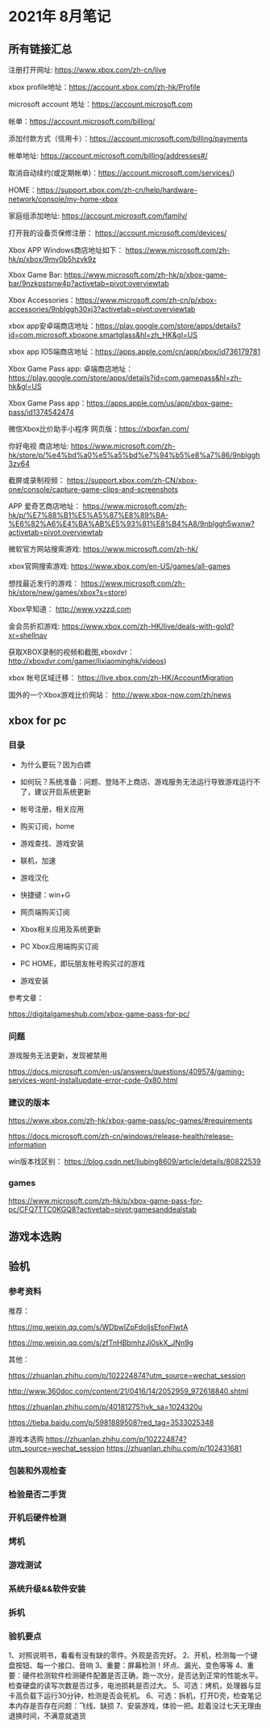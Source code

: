 # 2021年 8月笔记

## 所有链接汇总

注册打开网址: https://www.xbox.com/zh-cn/live

xbox profile地址：https://account.xbox.com/zh-hk/Profile 

microsoft account 地址：https://account.microsoft.com 

帐单：https://account.microsoft.com/billing/

添加付款方式（信用卡）：https://account.microsoft.com/billing/payments

帐单地址: https://account.microsoft.com/billing/addresses#/

取消自动续约(或定期帐单)：https://account.microsoft.com/services/)

HOME：https://support.xbox.com/zh-cn/help/hardware-network/console/my-home-xbox

家庭组添加地址: https://account.microsoft.com/family/

打开我的设备页保修注册： https://account.microsoft.com/devices/ 

Xbox APP Windows商店地址如下： https://www.microsoft.com/zh-hk/p/xbox/9mv0b5hzvk9z

Xbox Game Bar: https://www.microsoft.com/zh-hk/p/xbox-game-bar/9nzkpstsnw4p?activetab=pivot:overviewtab

Xbox Accessories：https://www.microsoft.com/zh-cn/p/xbox-accessories/9nblggh30xj3?activetab=pivot:overviewtab

xbox app安卓端商店地址：https://play.google.com/store/apps/details?id=com.microsoft.xboxone.smartglass&hl=zh_HK&gl=US

xbox app IOS端商店地址：https://apps.apple.com/cn/app/xbox/id736179781

Xbox Game Pass app: 卓端商店地址：https://play.google.com/store/apps/details?id=com.gamepass&hl=zh-hk&gl=US 

Xbox Game Pass app：https://apps.apple.com/us/app/xbox-game-pass/id1374542474

微信Xbox比价助手小程序 网页版：https://xboxfan.com/

你好电视 商店地址: https://www.microsoft.com/zh-hk/store/p/%e4%bd%a0%e5%a5%bd%e7%94%b5%e8%a7%86/9nblggh3zv64

截屏或录制视频： https://support.xbox.com/zh-CN/xbox-one/console/capture-game-clips-and-screenshots 

APP 爱奇艺商店地址： https://www.microsoft.com/zh-hk/p/%E7%88%B1%E5%A5%87%E8%89%BA-%E6%82%A6%E4%BA%AB%E5%93%81%E8%B4%A8/9nblggh5wxnw?activetab=pivot:overviewtab

微软官方网站搜索游戏: https://www.microsoft.com/zh-hk/ 

xbox官网搜索游戏: https://www.xbox.com/en-US/games/all-games

想找最近发行的游戏： https://www.microsoft.com/zh-hk/store/new/games/xbox?s=store)

Xbox早知道： http://www.yxzzd.com

金会员折扣游戏: https://www.xbox.com/zh-HK/live/deals-with-gold?xr=shellnav

获取XBOX录制的视频和截图,xboxdvr：http://xboxdvr.com/gamer/lixiaominghk/videos)

xbox 帐号区域迁移： https://live.xbox.com/zh-HK/AccountMigration

国外的一个Xbox游戏比价网站： http://www.xbox-now.com/zh/news


## xbox for pc

### 目录

- 为什么要玩？因为白嫖
- 如何玩？系统准备：问题、登陆不上商店、游戏服务无法运行导致游戏运行不了，建议开启系统更新
- 帐号注册，相关应用
- 购买订阅，home
- 游戏查找、游戏安装
- 联机，加速
- 游戏汉化
- 快捷键：win+G

- 网页端购买订阅
- Xbox相关应用及系统更新
- PC Xbox应用端购买订阅
- PC HOME，即玩朋友帐号购买过的游戏
- 游戏安装

参考文章：

https://digitalgameshub.com/xbox-game-pass-for-pc/

### 问题

游戏服务无法更新，发现被禁用

https://docs.microsoft.com/en-us/answers/questions/409574/gaming-services-wont-installupdate-error-code-0x80.html

### 建议的版本

https://www.xbox.com/zh-hk/xbox-game-pass/pc-games/#requirements

https://docs.microsoft.com/zh-cn/windows/release-health/release-information

win版本找区别：
https://blog.csdn.net/liubing8609/article/details/80822539

### games

https://www.microsoft.com/zh-hk/p/xbox-game-pass-for-pc/CFQ7TTC0KGQ8?activetab=pivot:gamesanddealstab

## 游戏本选购


## 验机

### 参考资料

推荐：

https://mp.weixin.qq.com/s/WDbwlZpFdoljsEfonFlwtA

https://mp.weixin.qq.com/s/zfTnHBbmhzJj0skX_JNn9g


其他：

https://zhuanlan.zhihu.com/p/102224874?utm_source=wechat_session

http://www.360doc.com/content/21/0416/14/2052959_972618840.shtml

https://zhuanlan.zhihu.com/p/40181275?ivk_sa=1024320u

https://tieba.baidu.com/p/5981889508?red_tag=3533025348


游戏本选购
https://zhuanlan.zhihu.com/p/102224874?utm_source=wechat_session
https://zhuanlan.zhihu.com/p/102431681


### 包装和外观检查

### 检验是否二手货


### 开机后硬件检测


### 烤机


### 游戏测试


### 系统升级&&软件安装

### 拆机


### 验机要点

1、对照说明书，看看有没有缺的零件。外观是否完好。
2、开机，检测每一个键盘按钮、每一个接口、音响
3、重要：屏幕检测！坏点、漏光、变色等等
4、重要：硬件检测软件检测硬件配置是否正确，跑一次分，是否达到正常的性能水平。检查硬盘的读写次数是否过多，电池损耗是否过大。
5、可选：烤机，处理器与显卡高负载下运行30分钟，检测是否会死机。
6、可选：拆机，打开D壳，检查笔记本内存是否存在问题：飞线、缺损
7、安装游戏，体验一把。趁着没过七天无理由退换时间，不满意就退货


